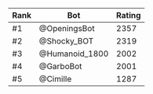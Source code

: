 Rank|Bot|Rating
---|---|---
#1|@OpeningsBot|2357
#2|@Shocky_BOT|2319
#3|@Humanoid_1800|2002
#4|@GarboBot|2001
#5|@Cimille|1287
